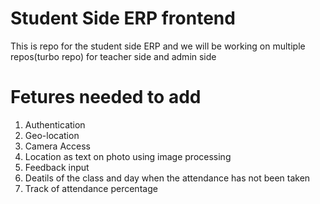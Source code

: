 # Student Side ERP frontend

This is repo for the student side ERP and we will be working on multiple repos(turbo repo) for teacher side and admin side 



# Fetures needed to add

1. Authentication
2. Geo-location
3. Camera Access
4. Location as text on photo using image processing
5. Feedback input
6. Deatils of the class and day when the attendance has not been taken
7. Track of attendance percentage


